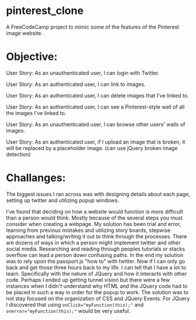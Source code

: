 # pinterest_clone
A FreeCodeCamp project to mimic some of the features of the Pinterest image website. 


# Objective:

User Story: As an unauthenticated user, I can login with Twitter.

User Story: As an authenticated user, I can link to images.

User Story: As an authenticated user, I can delete images that I've linked to.

User Story: As an authenticated user, I can see a Pinterest-style wall of all the images I've linked to.

User Story: As an unauthenticated user, I can browse other users' walls of images.

User Story: As an authenticated user, if I upload an image that is broken, it will be replaced by a placeholder image. (can use jQuery broken image detection)

# Challanges:
The biggest issues I ran across was with designing details about each page, setting up twitter and utilizing popup windows. 

I've found that deciding on how a website would function is more difficult than a person would think. Mostly because of the several steps you must consider when creating a webpage. 
My solution has been trial and error, learning from previous mistakes and utilizing story boards, stepwise approaches and talking/writing it out to think through the processes. 
There are dozens of ways in which a person might implement twitter and other social media. Researching and reading through peoples tutorials or stacks overflow can lead a person down confusing paths. 
In the end my solution was to rely upon the passport.js "how to" with twitter. Now if I can only go back and get those three hours back to my life. 
I can tell that I have a lot to learn. Specifically with the nature of JQuery and how it interacts with other code. Perhaps I ended up getting tunnel vision but there were 
a few instances when I didn't understand why HTML and the JQuery code had to be placed in such a way in order for the popup to work. The solution was to not stay focused on the organization of CSS and JQuery Events. 
For JQuery I discovered that using `onClick="myFunction(this);"` and ` onerror="myFunction(this);"` would be very useful.  
